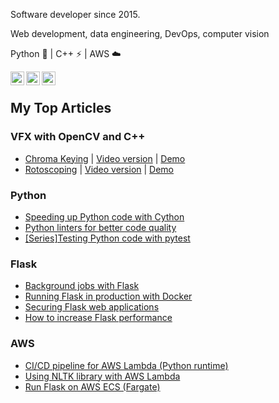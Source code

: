 Software developer since 2015.

Web development, data engineering, DevOps, computer vision 

Python 🐍 | 
C++ ⚡  |
AWS ☁️ 


[<img align="left" alt="LinkedIn | LinkedIn" width="22px" src="https://cdn.jsdelivr.net/npm/simple-icons@v3/icons/linkedin.svg" />][linkedin] 

[<img align="left" alt="Blog | LinkedIn" width="22px" src="https://cdn.jsdelivr.net/npm/simple-icons@v3/icons/rss.svg" />][blog] 


[<img align="left" alt="Blog | LinkedIn" width="22px" src="https://cdn.jsdelivr.net/npm/simple-icons@v3/icons/stackoverflow.svg" />][stackoverflow]<br/>

## My Top Articles 

### VFX with OpenCV and C++
- [Chroma Keying](https://smirnov-am.github.io/chromakeying/) | [Video version](https://youtu.be/Q7X4agNKU3k) | [Demo](https://www.youtube.com/watch?v=Q7X4agNKU3k&t=397s)
- [Rotoscoping](https://smirnov-am.github.io/mattings/) | [Video version](https://www.youtube.com/watch?v=mjICppNKeLk) | [Demo](https://www.youtube.com/watch?v=psfRiN_H9FM)


### Python

- [Speeding up Python code with Cython](https://smirnov-am.github.io/cython/)
- [Python linters for better code quality](https://smirnov-am.github.io/python-linters-for-better-code-quality/)
- [[Series]Testing Python code with pytest](https://smirnov-am.github.io/pytest-why-testing/)

### Flask

- [Background jobs with Flask](https://smirnov-am.github.io/background-jobs-with-flask/)
- [Running Flask in production with Docker](https://smirnov-am.github.io/running-flask-in-production-with-docker/)
- [Securing Flask web applications](https://smirnov-am.github.io/securing-flask-web-applications/)
- [How to increase Flask performance](https://smirnov-am.github.io/flask-perf/)

### AWS

- [CI/CD pipeline for AWS Lambda (Python runtime)
](https://smirnov-am.github.io/ci-cd-pipeline-for-aws-lambda-python-runtime/)
- [Using NLTK library with AWS Lambda](https://smirnov-am.github.io/using-nltk-library-with-aws-lambda/)
- [Run Flask on AWS ECS (Fargate)](https://smirnov-am.github.io/run-flask-on-aws-ecs/)





  


[linkedin]: https://linkedin.com/in/smirnovam
[blog]: https://smirnov-am.github.io/
[stackoverflow]: https://stackoverflow.com/users/4947938/alexey-smirnov
